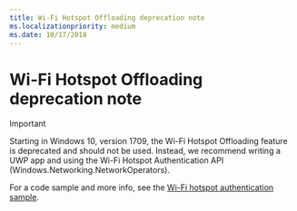 ```yaml
---
title: Wi-Fi Hotspot Offloading deprecation note
ms.localizationpriority: medium
ms.date: 10/17/2018
---
```


# Wi-Fi Hotspot Offloading deprecation note

> [!IMPORTANT]
> Starting in Windows 10, version 1709, the Wi-Fi Hotspot Offloading feature is deprecated and should not be used. Instead, we recommend writing a UWP app and using the Wi-Fi Hotspot Authentication API (Windows.Networking.NetworkOperators).
>
> For a code sample and more info, see the [Wi-Fi hotspot authentication sample](https://go.microsoft.com/fwlink/p/?linkid=854004).
